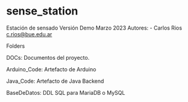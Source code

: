 # sense_station
Estación de sensado
Versión Demo Marzo 2023
Autores: 
		- Carlos Rios	c.rios@bue.edu.ar

Folders

DOCs: Documentos del proyecto.

Arduino_Code: Artefacto de Arduino

Java_Code: Artefacto de Java Backend

BaseDeDatos: DDL SQL para MariaDB o MySQL

